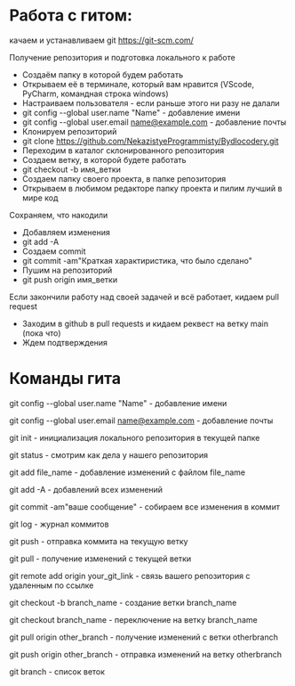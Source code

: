 # Работа с гитом:

качаем и устанавливаем git https://git-scm.com/

Получение репозитория и подготовка локального к работе
- Создаём папку в которой будем работать
- Открываем её в терминале, который вам нравится (VScode, PyCharm, командная строка windows)
- Настраиваем пользователя - если раньше этого ни разу не далали 
- git config --global user.name "Name" - добавление имени
- git config --global user.email name@example.com - добавление почты
- Клонируем репозиторий
- git clone https://github.com/NekazistyeProgrammisty/Bydlocodery.git
- Переходим в каталог склонированного репозитория
- Создаем ветку, в которой будете работать
- git checkout -b имя_ветки
- Создаем папку своего проекта, в папке репозитория
- Открываем в любимом редакторе папку проекта и пилим лучший в мире код

Сохраняем, что накодили
- Добавляем изменения
- git add -A
- Создаем commit
- git commit -am"Краткая характиристика, что было сделано"
- Пушим на репозиторий
- git push origin имя_ветки

Если закончили работу над своей задачей и всё работает, кидаем pull request
- Заходим в github в pull requests и кидаем реквест на ветку main (пока что)
- Ждем подтверждения

# Команды гита

git config --global user.name "Name" - добавление имени

git config --global user.email name@example.com - добавление почты

git init - инициализация локального репозитория в текущей папке

git status - смотрим как дела у нашего репозитория

git add file_name - добавление изменений с файлом file_name

git add -A - добавлений всех изменений

git commit -am"ваше сообщение" - собираем все изменения в коммит

git log - журнал коммитов

git push - отправка коммита на текущую ветку

git pull - получение изменений с текущей ветки

git remote add origin your_git_link - связь вашего репозитория с удаленным по ссылке 

git checkout -b branch_name - создание ветки branch_name

git checkout branch_name - переключение на ветку branch_name

git pull origin other_branch - получение изменений с ветки otherbranch

git push origin other_branch - отправка изменений на ветку otherbranch

git branch - список веток

